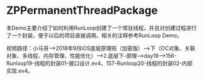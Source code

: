 # ZPPermanentThreadPackage
本Demo主要介绍了如何利用RunLoop创建了一个常驻线程，并且对创建过程进行了一个封装，便于以后的项目直接调用。相关的注释参考RunLoop Demo。

视频路径：小马哥——>2018年9月iOS底层原理班（加密版）——>下（OC对象、关联对象、多线程、内存管理、性能优化）——>2.底层下-原理——>day19——>156-Runloop19-线程的封装01-接口设计.ev4、157-Runloop20-线程的封装02-内部实现.ev4。
